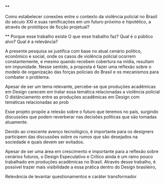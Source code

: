 **

Como estabelecer conexões entre o contexto da violência policial no Brasil do século XXI e suas ramificações em um futuro próximo e hipotético, a através de protótipos de ficção projetual?

**
Porque esse trabalho existe
O que esse trabalho faz?
Qual é o público alvo?
Qual é a relevância?

A presente pesquisa se justifica com base no atual cenário político, econômico e social, onde os casos de violência policial ocorrem constantemente, e mesmo quando recebem cobertura na mídia, resultam em impunidade. Nesse sentido, a proposta é fazer uma reflexão sobre o modelo de organização das forças policiais do Brasil e os mecanismos para combater o problema.

Apesar de ser um tema relevante, percebe-se que produções acadêmicas em Design carecem em tratar essa temática relacionadas a violência policial 
O distânciamento entre as produções acadêmicas em Design com temáticas relacionadas ao prob


Esse projeto propõe a relexão sobre o futuro que teremos no país, surgindo discussões que podem reverberar nas decisões políticas que são tomadas atuamente.

Devido ao crescente avenço tecnológico, é importante para os designers participem das discussões sobre os rumos que são desejados na sociedade e quais devem ser evitados.

Apesar de ser uma área em crescimento e importante para a reflexão sobre cenários futuros, o Design Especulativo e Crítico ainda é um ramo pouco trabalhado em produções acadêmicas no Brasil.
Através desse trabalho,  é possível trazer mais visibilidade a essa prática dentro do Design brasileiro, 

Relevância de levantar questionamentos e caráter transformador